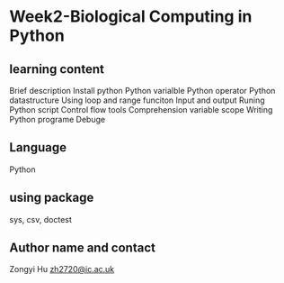 # Week2-Biological Computing in Python

## learning content

Brief description
Install python
Python varialble
Python operator
Python datastructure
Using loop and range funciton
Input and output
Runing Python script
Control flow tools
Comprehension
variable scope
Writing Python programe
Debuge

## Language
Python

## using package
sys, csv, doctest


## Author name and contact
Zongyi Hu
zh2720@ic.ac.uk